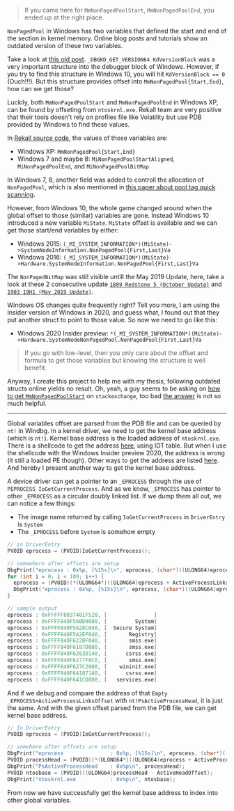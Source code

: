 > If you came here for `MmNonPagedPoolStart`, `MmNonPagedPoolEnd`, you ended up at the right place.

`NonPagedPool` in Windows has two variables that defined the start and end of the section in kernel memory. Online blog posts and tutorials show an outdated version of these two variables.

Take a look at [this old post](https://web.archive.org/web/20061110120809/http://www.rootkit.com/newsread.php?newsid=153). `_DBGKD_GET_VERSION64 KdVersionBlock` was a very important structure into the debugger block of Windows. However, if you try to find this structure in Windows 10, you will hit `KdVersionBlock == 0` (Ouch!!!). But this structure provides offset into `MmNonPagedPool{Start,End}`, how can we get those?

Luckily, both `MmNonPagedPoolStart` and `MmNonPagedPoolEnd` in Windows XP, can be found by offseting from `ntoskrnl.exe`. Rekall team are very positive that their tools doesn't rely on profiles file like Volatility but use PDB provided by Windows to find these values.

In [Rekall source code](https://github.com/google/rekall/blob/c5d68e31705f4b5bd2581c1d951b7f6983f7089c/rekall-core/rekall/plugins/windows/pool.py#L87), the values of those variables are:

- Windows XP: `MmNonPagedPool{Start,End}`
- Windows 7 and maybe 8: `MiNonPagedPoolStartAligned`, `MiNonPagedPoolEnd`, and `MiNonPagedPoolBitMap`

In Windows 7, 8, another field was added to controll the allocation of `NonPagedPool`, which is also mentioned in [this paper about pool tag quick scanning](https://www.sciencedirect.com/science/article/pii/S1742287616000062).

However, from Windows 10, the whole game changed around when the global offset to those (similar) variables are gone. Instead Windows 10 introduced a new variable `MiState`. `MiState` offset is available and we can get those start/end variables by either:

- Windows 2015: `(_MI_SYSTEM_INFORMATION*)(MiState)->SystemNodeInformation.NonPagedPool{First,Last}Va`
- Windows 2016: `(_MI_SYSTEM_INFORMATION*)(MiState)->Hardware.SystemNodeInformation.NonPagedPool{First,Last}Va`

The `NonPagedBitMap` was still visible untill the May 2019 Update, here, take a look at these 2 consecutive update [`1809 Redstone 5 (October Update)`](https://www.vergiliusproject.com/kernels/x64/Windows%2010%20%7C%202016/1809%20Redstone%205%20(October%20Update)/\_MI\_SYSTEM\_NODE\_INFORMATION) and [`1903 19H1 (May 2019 Update)`](https://www.vergiliusproject.com/kernels/x64/Windows%2010%20%7C%202016/1903%2019H1%20(May%202019%20Update)/\_MI\_SYSTEM\_NODE\_INFORMATION).

Windows OS changes quite frequently right? Tell you more, I am using the Insider version of Windows in 2020, and guess what, I found out that they put another struct to point to those value. So now we need to go like this:

- Windows 2020 Insider preview: `*(_MI_SYSTEM_INFORMATION*)(MiState)->Hardware.SystemNodeNonPagedPool.NonPagedPool{First,Last}Va`

> If you go with low-level, then you only care about the offset and formula to get those variables but knowing the structure is well benefit.

Anyway, I create this project to help me with my thesis, following outdated structs online yields no result. Oh, yeah, a guy seems to be asking on [how to get `MmNonPagedPoolStart`](https://reverseengineering.stackexchange.com/q/6483) on `stackexchange`, too bad [the answer](https://reverseengineering.stackexchange.com/a/6487) is not so much helpful.

----

Global variables offset are parsed from the PDB file and can be queried by `nt!` in Windbg. In a kernel driver, we need to get the kernel base address (which is `nt!`). Kernel base address is the loaded address of `ntoskrnl.exe`. There is a shellcode to get the address [here](https://gist.github.com/Barakat/34e9924217ed81fd78c9c92d746ec9c6), using IDT table. But when I use the shellcode with the Windows Insider preview 2020, the address is wrong (it still a loaded PE though). Other ways to get the address are listed [here](https://m0uk4.gitbook.io/notebooks/mouka/windowsinternal/find-kernel-module-address-todo). And hereby I present another way to get the kernel base address.

A device driver can get a pointer to an `_EPROCESS` through the use of `PEPROCESS IoGetCurrentProcess`. And as we know, `_EPROCESS` has pointer to other `_EPROCESS` as a circular doubly linked list. If we dump them all out, we can notice a few things:

- The image name returned by calling `IoGetCurrentProcess` in `DriverEntry` is `System`
- The `_EPROCESS` before `System` is somehow empty

```cpp
// in DriverEntry
PVOID eprocess = (PVOID)IoGetCurrentProcess();

// somewhere after offsets are setup
DbgPrint("eprocess : 0x%p, [%15s]\n", eprocess, (char*)((ULONG64)eprocess + ImageBaseNameOffset));
for (int i = 0; i < 100; i++) {
  eprocess = (PVOID)(*(ULONG64*)((ULONG64)eprocess + ActiveProcessLinksOffset) - ActiveProcessLinksOffset);
  DbgPrint("eprocess : 0x%p, [%15s]\n", eprocess, (char*)((ULONG64)eprocess + ImageBaseOffset));
}

// sample output
eprocess : 0xFFFFF8037401F528, [               ]
eprocess : 0xFFFF840F5A0D9080, [         System]
eprocess : 0xFFFF840F5A28C040, [  Secure System]
eprocess : 0xFFFF840F5A2EF040, [       Registry]
eprocess : 0xFFFF840F622BF040, [       smss.exe]
eprocess : 0xFFFF840F6187D080, [       smss.exe]
eprocess : 0xFFFF840F6263D140, [      csrss.exe]
eprocess : 0xFFFF840F6277F0C0, [       smss.exe]
eprocess : 0xFFFF840F627C2080, [    wininit.exe]
eprocess : 0xFFFF840F64187140, [      csrss.exe]
eprocess : 0xFFFF840F641CD080, [   services.exe]
```

And if we debug and compare the address of that `Empty _EPROCESS+ActiveProcessLinksOffset` with `nt!PsActiveProcessHead`, it is just the same. And with the given offset parsed from the PDB file, we can get kernel base address.

```cpp
// In DriverEntry
PVOID eprocess = (PVOID)IoGetCurrentProcess();

// somwhere after offsets are setup
DbgPrint("eprocess               : 0x%p, [%15s]\n", eprocess, (char*)((ULONG64)eprocess + ImageBaseNameOffset));
PVOID processHead = (PVOID)(*(ULONG64*)((ULONG64)eprocess + ActiveProcessLinksOffset + BLinkOffset));
DbgPrint("PsActiveProcessHead    : 0x%p\n", processHead);
PVOID ntosbase = (PVOID)((ULONG64)processHead - ActiveHeadOffset);
DbgPrint("ntoskrnl.exe           : 0x%p\n", ntosbase);
```

From now we have successfully get the kernel base address to index into other global variables.

